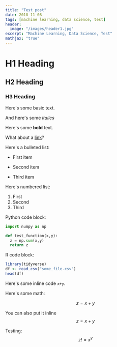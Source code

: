 ```yaml
---
title: "Test post"
date: 2018-11-08
tags: [machine learning, data science, test]
header:
  image: "/images/header1.jpg"
excerpt: "Machine Learning, Data Science, Test"
mathjax: "true"
---
```


# H1 Heading

## H2 Heading

### H3 Heading

Here's some basic text.

And here's some *italics*

Here's some **bold** text.

What about a [link](http://github.com/einarijunter)?

Here's a bulleted list:
* First item
+ Second item
- Third item

Here's numbered list:
1. First
2. Second
3. Third

Python code block:
```python
import numpy as np

def test_function(x,y):
  z = np.sum(x,y)
  return z
```

R code block:
```r
library(tidyverse)
df <- read_csv("some_file.csv")
head(df)
```

Here's some inline code `x+y`.

Here's some math:

$$z=x+y$$

You can also put it inline $$z=x+y$$

Testing: $$ z != x^y $$
